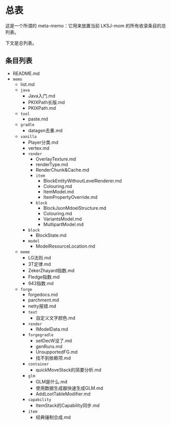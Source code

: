 # 总表

这是一个所谓的 meta-memo：它用来放置当前 LKSJ-mom 的所有收录条目的总列表。

下文是总列表。

## 条目列表

<!--以下条目由机器自动生成，请勿手动更改-->

<!--MARKFORBOT-->
- README.md
- `memo`
    - list.md
    - `java`
        - Java入门.md
        - PKIXPath长版.md
        - PKIXPath.md
    - `tool`
        - paste.md
    - `gradle`
        - datagen去重.md
    - `vanilla`
        - Player分类.md
        - vertex.md
        - `render`
            - OverlayTexture.md
            - renderType.md
            - RenderChunk&Cache.md
            - `item`
                - BlockEntityWithoutLevelRenderer.md
                - Colouring.md
                - ItemModel.md
                - ItemPropertyOverride.md
            - `block`
                - BlockJsonMdoelStructure.md
                - Colouring.md
                - VariantsModel.md
                - MultipartModel.md
        - `block`
            - BlockState.md
        - `model`
            - ModelResourceLocation.md
    - `meme`
        - LG法则.md
        - 3T定律.md
        - ZekerZhayard指数.md
        - Fledge指数.md
        - 943指数.md
    - `forge`
        - forgedocs.md
        - parchment.md
        - netty报错.md
        - `text`
            - 自定义文字颜色.md
        - `render`
            - IModelData.md
        - `forgegradle`
            - setDecW没了.md
            - genRuns.md
            - UnsupportedFG.md
            - 找不到依赖项.md
        - `container`
            - quickMoveStack的简要分析.md
        - `glm`
            - GLM是什么.md
            - 使用数据生成器快速生成GLM.md
            - AddLootTableModifier.md
        - `capability`
            - ItemStack的Capability同步.md
        - `item`
            - 经典锤制合成.md